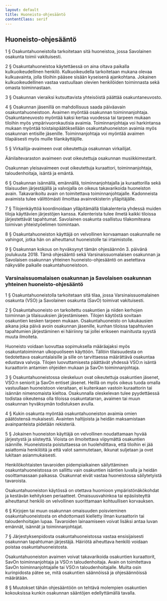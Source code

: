 ```yaml
---
layout: default
title: Huoneisto-ohjesääntö
contentClass: serif
---
```


## Huoneisto-ohjesääntö

1 § Osakuntahuoneistolla tarkoitetaan sitä huoneistoa, jossa Savolainen osakunta toimii vakituisesti.

2 § Osakuntahuoneistoa käytettäessä on aina oltava paikalla kulkuoikeudellinen henkilö. Kulkuoikeudella tarkoitetaan mukana olevaa kulkuavainta, jolla tiloihin pääsee sisään kyseisenä ajankohtana. Jokainen kulkuoikeudellinen vastaa vastuullaan olevien henkilöiden toiminnasta sekä omasta toiminnastaan.

3 § Osakunnan vieraiksi kutsuttavista yhteisöistä päättää osakuntaneuvosto.

4 § Osakunnan jäsenillä on mahdollisuus saada päiväavain osakuntahuoneistoon. Avaimen myöntää osakunnan toiminnanjohtaja. Osakuntaneuvosto myöntää kaksi kertaa vuodessa tai tarpeen mukaan tiloihin myös ympärivuorokautisia avaimia. Toiminnanjohtaja voi harkintansa mukaan myöntää toistaispäätöksellään osakuntahuoneiston avaimia myös osakunnan entisille jäsenille. Toiminnanjohtaja voi myöntää avaimen tilapäisesti myös muille tilankäyttäjille.

5 § Virkailija-avaimeen ovat oikeutettuja osakunnan virkailijat.

Äänilaitevaraston avaimeen ovat oikeutettuja osakunnan musiikkimestarit.

Osakunnan yleisavaimeen ovat oikeutettuja kuraattori, toiminnanjohtaja, taloudenhoitaja, isäntä ja emäntä.

6 § Osakunnan isännällä, emännällä, toiminnanjohtajalla ja kuraattorilla sekä tilaisuuden järjestäjällä ja valvojalla on oikeus takavarikoida huoneiston avain. Takavarikoitu avain on toimitettava toiminnanjohtajalle. Kadonneista avaimista tulee välittömästi ilmoittaa avainrekisterin ylläpitäjälle.

7 § Tilojenkäyttöä koordinoidaan ylläpitämällä tilakalenteria yhdessä muiden tiloja käyttävien järjestöjen kanssa. Kalenterista tulee ilmetä kaikki tiloissa järjestettävät tapahtumat. Savolainen osakunta osallistuu tilakomiteana toimivan yhteistyöelimen toimintaan.

8 § Osakuntahuoneiston käyttäjä on velvollinen korvaamaan osakunnalle ne vahingot, jotka hän on aiheuttanut huoneistolle tai irtaimistolle.

9 § Osakunnan kokous on hyväksynyt tämän ohjesäännön 3. päivänä joulukuuta 2018. Tämä ohjesääntö sekä Varsinaissuomalaisen osakunnan ja Savolaisen osakunnan yhteinen huoneisto-ohjesääntö on asetettava näkyvälle paikalle osakuntahuoneistoon.

### Varsinaissuomalaisen osakunnan ja Savolaisen osakunnan yhteinen huoneisto-ohjesääntö

1 § Osakuntahuoneistolla tarkoitetaan sitä tilaa, jossa Varsinaissuomalainen osakunta (VSO) ja Savolainen osakunta (SavO) toimivat vakituisesti.

2 § Osakuntahuoneisto on tarkoitettu osakuntien ja niiden kerhojen toiminnan ja tilaisuuksien järjestämiseen. Tilojen käytöstä sovitaan osakuntien kesken tarpeen mukaan. Osakuntahuoneisto on lukukausien aikana joka päivä avoin osakunnan jäsenille, kunhan tiloissa tapahtuvien tapahtumien järjestäminen ei häiriinny tai jollei erikseen mainitusta syystä muuta ilmoiteta.

Huoneisto voidaan luovuttaa sopimuksella määräajaksi myös osakuntatoiminnan ulkopuoliseen käyttöön. Tällöin tilaisuudesta on tiedotettava osakuntalaisille ja sille on tarvittaessa määrättävä osakuntaa edustava valvoja. Tilojen luovuttamisesta päättävät yhdessä VSO:n isäntä kuraattorin antamien ohjeiden mukaan ja SavOn toiminnanjohtaja.

3 § Osakuntahuoneistossa oleskeluun ovat oikeutettuja osakuntien jäsenet, VSO:n seniorit ja SavOn entiset jäsenet. Heillä on myös oikeus tuoda omalla vastuullaan huoneistoon vieraitaan, ei kuitenkaan vastoin kuraattorin tai isännän nimenomaista kieltoa. Osakunnalla oleskelevan tulee pyydettäessä todistaa oikeutensa olla tiloissa osakuntatarran,  avaimen tai muun osakunnan hyväksymän todistuksen avulla.

4 § Kukin osakunta myöntää osakuntahuoneiston avaimia omien päätöstensä mukaisesti. Avainten haltijoista ja heidän maksamistaan avainpanteista pidetään rekisteriä.

5 § Jokainen huoneiston käyttäjä on velvollinen noudattamaan hyvää järjestystä ja siisteyttä. Vioista on ilmoitettava viipymättä osakuntien isännille. Huoneistosta poistuttaessa on huolehdittava, että tiloihin ei jää asiattomia henkilöitä ja että valot sammutetaan, ikkunat suljetaan ja ovet lukitaan asianmukaisesti.

Henkilökohtaisten tavaroiden pidempiaikainen säilyttäminen osakuntahuoneistossa on sallittu vain osakuntien isäntien luvalla ja heidän osoittamassaan paikassa. Osakunnat eivät vastaa huoneistossa säilytetyistä tavaroista.

Osakuntahuoneiston käytössä on otettava huomioon ympäristönäkökohdat ja kestävän kehityksen periaatteet. Omaisuusvahinkoa tai epäsiisteyttä aiheuttanut henkilö on velvollinen suorittamaan kohtuullisen korvauksen.

6 § Kirjojen tai muun osakunnan omaisuuden poisvieminen osakuntahuoneistosta on ehdottomasti kielletty ilman kuraattorin tai taloudenhoitajan lupaa. Tavaroiden lainaamiseen voivat lisäksi antaa luvan emännät, isännät ja toiminnanjohtajat.

7 § Järjestyksenpidosta osakuntahuoneistossa vastaa ensisijaisesti osakunnan tapahtuman järjestäjä. Häiriötä aiheuttava henkilö voidaan poistaa osakuntahuoneistosta.

Osakuntahuoneiston avaimen voivat takavarikoida osakuntien kuraattorit, SavOn toiminnanjohtaja ja VSO:n taloudenhoitaja. Avain on toimitettava SavOn toiminnanjohtajalle tai VSO:n taloudenhoitajalle. Muilta osin kurinpidosta pätee se, mitä osakuntien säännöissä ja ohjesäännöissä määrätään.

8 § Muutokset tähän ohjesääntöön on tehtävä molempien osakuntien kokouksissa kunkin osakunnan sääntöjen edellyttämällä tavalla.
